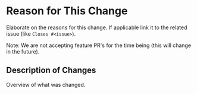 # Reason for This Change

Elaborate on the reasons for this change. If applicable link it to the related
issue (like `Closes #<issue>`).

Note: We are not accepting feature PR's for the time being (this will change in
the future).

## Description of Changes

Overview of what was changed.
